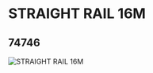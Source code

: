 # STRAIGHT RAIL 16M
## 74746
![STRAIGHT RAIL 16M](https://lc-www-live-s.legocdn.com/media/bricks/5/2/4235339.jpg)